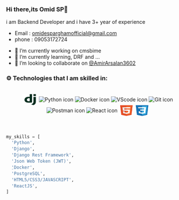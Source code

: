 ### Hi there,its Omid SP👋

i am Backend Developer and i have 3+ year of experience

* Email : omidesparghamofficial@gmail.com
* phone : 09053172724

- 🔭 I’m currently working on cmsbime
- 🌱 I’m currently learning, DRF and ...
- 👯 I’m looking to collaborate on [@AmirArsalan3602](https://github.com/AmirArsalan3602)




### ⚙️ Technologies that I am skilled in:
<br>

<div align="center">
<img align="center" alt="VScode icon" height="30" width="40" src="https://github.com/devicons/devicon/blob/master/icons/django/django-plain.svg" />
<img align="center" alt="Python icon" height="30" width="40" src="https://cdn.jsdelivr.net/gh/devicons/devicon/icons/python/python-original.svg" />
<img align="center" alt="Docker icon" height="30" width="40" src="https://cdn.jsdelivr.net/gh/devicons/devicon/icons/docker/docker-plain.svg" /> 
<img align="center" alt="VScode icon" height="30" width="40" src="https://cdn.jsdelivr.net/gh/devicons/devicon/icons/vscode/vscode-original.svg">
<img align="center" alt="Git icon" height="30" width="40" src="https://cdn.jsdelivr.net/gh/devicons/devicon/icons/git/git-original.svg">
<img align="center" alt="Postman icon" height="30" width="30" src="https://www.svgrepo.com/show/354202/postman-icon.svg" >
<img align="center" alt="React icon" icon" height="30" width="40" src="https://cdn.jsdelivr.net/gh/devicons/devicon/icons/react/react-original.svg"> 
<img align="center" alt="HTML icon" height="30" width="40" src="https://raw.githubusercontent.com/devicons/devicon/master/icons/html5/html5-original.svg">
<img align="center" alt="CSS icon" height="30" width="40" src="https://raw.githubusercontent.com/devicons/devicon/master/icons/css3/css3-original.svg">

</div>


<br>
<br>

``` python
my_skills = [
  'Python',
  'Django',
  'Django Rest Framework',
  'Json Web Token (JWT)',
  'ِDocker',
  'PostgreSQL',
  'HTML5/CSS3/JAVASCRIPT',
  'ReactJS',
]
```


